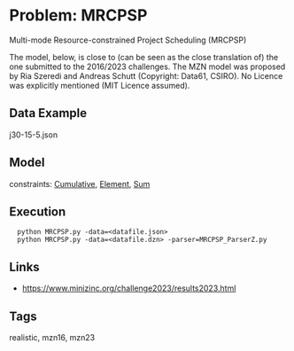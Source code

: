 # Problem: MRCPSP

Multi-mode Resource-constrained Project Scheduling (MRCPSP)

The model, below, is close to (can be seen as the close translation of) the one submitted to the 2016/2023 challenges.
The MZN model was proposed by Ria Szeredi and Andreas Schutt (Copyright: Data61, CSIRO).
No Licence was explicitly mentioned (MIT Licence assumed).

## Data Example
  j30-15-5.json

## Model
  constraints: [Cumulative](https://pycsp.org/documentation/constraints/Cumulative), [Element](https://pycsp.org/documentation/constraints/Element), [Sum](https://pycsp.org/documentation/constraints/Sum)

## Execution
```
  python MRCPSP.py -data=<datafile.json>
  python MRCPSP.py -data=<datafile.dzn> -parser=MRCPSP_ParserZ.py
```

## Links
  - https://www.minizinc.org/challenge2023/results2023.html

## Tags
  realistic, mzn16, mzn23
